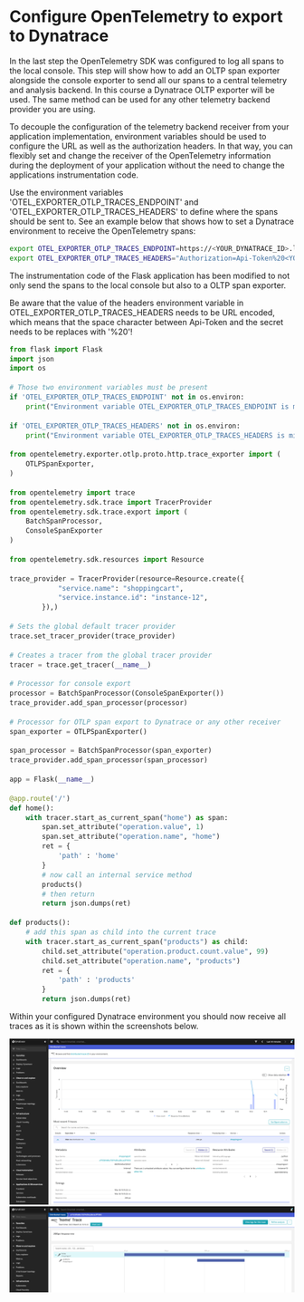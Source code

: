 # Configure OpenTelemetry to export to Dynatrace

In the last step the OpenTelemetry SDK was configured to log all spans to the local console.
This step will show how to add an OLTP span exporter alongside the console exporter to send all
our spans to a central telemetry and analysis backend.
In this course a Dynatrace OLTP exporter will be used. The same method can be used for any other
telemetry backend provider you are using.

To decouple the configuration of the telemetry backend receiver from your application implementation,
environment variables should be used to configure the URL as well as the authorization headers.
In that way, you can flexibly set and change the receiver of the OpenTelemetry information during the
deployment of your application without the need to change the applications instrumentation code.

Use the environment variables 'OTEL_EXPORTER_OTLP_TRACES_ENDPOINT' and 'OTEL_EXPORTER_OTLP_TRACES_HEADERS' to define where the spans should be sent to.
See an example below that shows how to set a Dynatrace environment to receive the OpenTelemetry spans:

```bash
export OTEL_EXPORTER_OTLP_TRACES_ENDPOINT=https://<YOUR_DYNATRACE_ID>.live.dynatrace.com/api/v2/otlp/v1/traces
export OTEL_EXPORTER_OTLP_TRACES_HEADERS="Authorization=Api-Token%20<YOUR_DYNATRACE_API_TOKEN>"
```

The instrumentation code of the Flask application has been modified to not only send the spans to the local
console but also to a OLTP span exporter.

Be aware that the value of the headers environment variable in OTEL_EXPORTER_OTLP_TRACES_HEADERS needs to be URL encoded, which means that the space character between Api-Token and the secret needs to be replaces with '%20'!

```python
from flask import Flask
import json
import os

# Those two environment variables must be present
if 'OTEL_EXPORTER_OTLP_TRACES_ENDPOINT' not in os.environ:
    print("Environment variable OTEL_EXPORTER_OTLP_TRACES_ENDPOINT is missing!")
    
if 'OTEL_EXPORTER_OTLP_TRACES_HEADERS' not in os.environ:
    print("Environment variable OTEL_EXPORTER_OTLP_TRACES_HEADERS is missing!")

from opentelemetry.exporter.otlp.proto.http.trace_exporter import (
    OTLPSpanExporter,
)

from opentelemetry import trace
from opentelemetry.sdk.trace import TracerProvider
from opentelemetry.sdk.trace.export import (
    BatchSpanProcessor,
    ConsoleSpanExporter
)

from opentelemetry.sdk.resources import Resource

trace_provider = TracerProvider(resource=Resource.create({
            "service.name": "shoppingcart",
            "service.instance.id": "instance-12",
        }),)

# Sets the global default tracer provider
trace.set_tracer_provider(trace_provider)

# Creates a tracer from the global tracer provider
tracer = trace.get_tracer(__name__)

# Processor for console export
processor = BatchSpanProcessor(ConsoleSpanExporter())
trace_provider.add_span_processor(processor)

# Processor for OTLP span export to Dynatrace or any other receiver
span_exporter = OTLPSpanExporter()

span_processor = BatchSpanProcessor(span_exporter)
trace_provider.add_span_processor(span_processor)

app = Flask(__name__)

@app.route('/')
def home():
    with tracer.start_as_current_span("home") as span:
        span.set_attribute("operation.value", 1)
        span.set_attribute("operation.name", "home")
        ret = { 
            'path' : 'home'    
        }
        # now call an internal service method
        products()
        # then return
        return json.dumps(ret)

def products():
    # add this span as child into the current trace
    with tracer.start_as_current_span("products") as child:
        child.set_attribute("operation.product.count.value", 99)
        child.set_attribute("operation.name", "products")
        ret = { 
            'path' : 'products'    
        }
        return json.dumps(ret)
```

Within your configured Dynatrace environment you should now receive all traces as it is shown within the screenshots below.

![List of traces in Dynatrace](./screenshots/otel-traces-dynatrace.png)
![OpenTelemetry trace details in Dynatrace](./screenshots/otel-traces-dynatrace-details.png)
